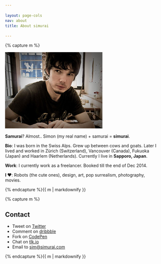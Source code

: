 ```yaml
---

layout: page-cols
nav: about
title: About simurai

---
```


<div class="page-col">{% capture m %}

![simurai about](/img/simurai-about.jpg)

__Samurai__? Almost.. Simon (my real name) + samurai = __simurai__.

__Bio__: I was born in the Swiss Alps. Grew up between cows and goats. Later I lived and worked in Zürich (Switzerland), Vancouver (Canada), Fukuoka (Japan) and Haarlem (Netherlands). Currently I live in __Sapporo, Japan__.

__Work__: I currently work as a freelancer. Booked till the end of Dec 2014.

__I ♥__: Robots (the cute ones), design, art, pop surrealism, photography, movies.

{% endcapture %}{{ m | markdownify }}</div>


<div class="page-col">{% capture m %}

## Contact

* Tweet on [Twitter](http://twitter.com/simurai)
* Comment on [dribbble](http://dribbble.com/simurai)
* Fork on [CodePen](http://codepen.io/simurai)
* Chat on [tlk.io](http://tlk.io/simurai)
* Email to [sim@simurai.com](mailto:sim@simurai.com)

{% endcapture %}{{ m | markdownify }}</div>
